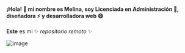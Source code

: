 #### ¡Hola! 👋 mi nombre es Melina, soy Licenciada en Administración 🌱, diseñadora ⚡ y desarrolladora web 😄
**Este** es mi ✨ _repositorio remoto_ ✨ 

![image](https://giphy.com/embed/hpF9R9M1PHN5e5liSx.gif)

<!--
**melinaacosta/melinaacosta** is a ✨ _special_ ✨ repository because its `README.md` (this file) appears on your GitHub profile.


